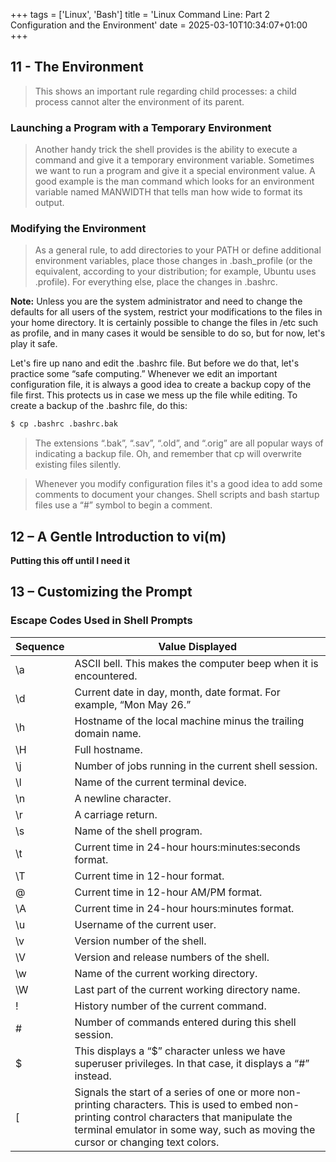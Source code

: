 +++
tags = ['Linux', 'Bash']
title = 'Linux Command Line: Part 2 Configuration and the Environment'
date = 2025-03-10T10:34:07+01:00
+++

## 11 - The Environment

> This shows an important rule regarding child processes: a child process cannot alter the environment of its parent.

### Launching a Program with a Temporary Environment

> Another handy trick the shell provides is the ability to execute a command and give it a temporary environment variable. Sometimes we want to run a program and give it a special environment value. A good example is the man command which looks for an environment variable named MANWIDTH that tells man how wide to format its output.

### Modifying the Environment

> As a general rule, to add directories to your PATH or define additional environment variables, place those changes in .bash_profile (or the equivalent, according to your distribution; for example, Ubuntu uses .profile). For everything else, place the changes in .bashrc.

**Note:** Unless you are the system administrator and need to change the defaults for all users of the system, restrict your modifications to the files in your home directory. It is certainly possible to change the files in /etc such as profile, and in many cases it would be sensible to do so, but for now, let's play it safe.

Let's fire up nano and edit the .bashrc file. But before we do that, let's practice some “safe computing.” Whenever we edit an important configuration file, it is always a good idea to create a backup copy of the file first. This protects us in case we mess up the file while editing. To create a backup of the .bashrc file, do this:

```bash
$ cp .bashrc .bashrc.bak
```

> The extensions “.bak”, “.sav”, “.old”, and “.orig” are all popular ways of indicating a backup file. Oh, and remember that cp will overwrite existing files silently.

> Whenever you modify configuration files it's a good idea to add some comments to document your changes.
> Shell scripts and bash startup files use a “#” symbol to begin a comment.

## 12 – A Gentle Introduction to vi(m)

**Putting this off until I need it**

## 13 – Customizing the Prompt

### Escape Codes Used in Shell Prompts

| Sequence | Value Displayed                                                                                                                                                                                                                   |
| -------- | --------------------------------------------------------------------------------------------------------------------------------------------------------------------------------------------------------------------------------- |
| \a       | ASCII bell. This makes the computer beep when it is encountered.                                                                                                                                                                  |
| \d       | Current date in day, month, date format. For example, “Mon May 26.”                                                                                                                                                               |
| \h       | Hostname of the local machine minus the trailing domain name.                                                                                                                                                                     |
| \H       | Full hostname.                                                                                                                                                                                                                    |
| \j       | Number of jobs running in the current shell session.                                                                                                                                                                              |
| \l       | Name of the current terminal device.                                                                                                                                                                                              |
| \n       | A newline character.                                                                                                                                                                                                              |
| \r       | A carriage return.                                                                                                                                                                                                                |
| \s       | Name of the shell program.                                                                                                                                                                                                        |
| \t       | Current time in 24-hour hours:minutes:seconds format.                                                                                                                                                                             |
| \T       | Current time in 12-hour format.                                                                                                                                                                                                   |
| \@       | Current time in 12-hour AM/PM format.                                                                                                                                                                                             |
| \A       | Current time in 24-hour hours:minutes format.                                                                                                                                                                                     |
| \u       | Username of the current user.                                                                                                                                                                                                     |
| \v       | Version number of the shell.                                                                                                                                                                                                      |
| \V       | Version and release numbers of the shell.                                                                                                                                                                                         |
| \w       | Name of the current working directory.                                                                                                                                                                                            |
| \W       | Last part of the current working directory name.                                                                                                                                                                                  |
| \!       | History number of the current command.                                                                                                                                                                                            |
| \#       | Number of commands entered during this shell session.                                                                                                                                                                             |
| \$       | This displays a “$” character unless we have superuser privileges. In that case, it displays a “#” instead.                                                                                                                       |
| \[       | Signals the start of a series of one or more non-printing characters. This is used to embed non-printing control characters that manipulate the terminal emulator in some way, such as moving the cursor or changing text colors. |
